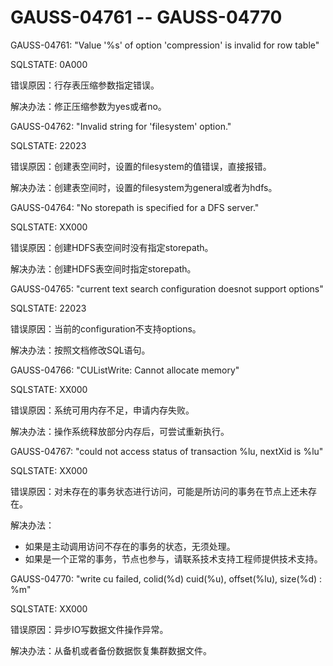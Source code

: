 # GAUSS-04761 -- GAUSS-04770

GAUSS-04761: "Value '%s' of option 'compression' is invalid for row table"

SQLSTATE: 0A000

错误原因：行存表压缩参数指定错误。

解决办法：修正压缩参数为yes或者no。

GAUSS-04762: "Invalid string for 'filesystem' option."

SQLSTATE: 22023

错误原因：创建表空间时，设置的filesystem的值错误，直接报错。

解决办法：创建表空间时，设置的filesystem为general或者为hdfs。

GAUSS-04764: "No storepath is specified for a DFS server."

SQLSTATE: XX000

错误原因：创建HDFS表空间时没有指定storepath。

解决办法：创建HDFS表空间时指定storepath。

GAUSS-04765: "current text search configuration doesnot support options"

SQLSTATE: 22023

错误原因：当前的configuration不支持options。

解决办法：按照文档修改SQL语句。

GAUSS-04766: "CUListWrite: Cannot allocate memory"

SQLSTATE: XX000

错误原因：系统可用内存不足，申请内存失败。

解决办法：操作系统释放部分内存后，可尝试重新执行。

GAUSS-04767: "could not access status of transaction %lu, nextXid is %lu"

SQLSTATE: XX000

错误原因：对未存在的事务状态进行访问，可能是所访问的事务在节点上还未存在。

解决办法：

-   如果是主动调用访问不存在的事务的状态，无须处理。
-   如果是一个正常的事务，节点也参与，请联系技术支持工程师提供技术支持。

GAUSS-04770: "write cu failed, colid\(%d\) cuid\(%u\), offset\(%lu\), size\(%d\) : %m"

SQLSTATE: XX000

错误原因：异步IO写数据文件操作异常。

解决办法：从备机或者备份数据恢复集群数据文件。

